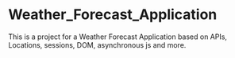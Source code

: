 # Weather_Forecast_Application
This is a project for a Weather Forecast Application based on APIs, Locations, sessions, DOM, asynchronous js and more.

